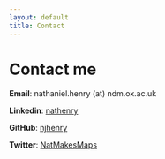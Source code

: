 ```yaml
---
layout: default
title: Contact
---
```


# Contact me

**Email**: nathaniel.henry (at) ndm.ox.ac.uk

**Linkedin**: [nathenry](https://www.linkedin.com/in/nathenry/)

**GitHub**: [njhenry](https://github.com/njhenry)

**Twitter**: [NatMakesMaps](https://twitter.com/NatMakesMaps)
